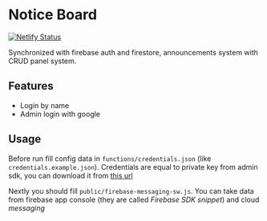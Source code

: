 # Notice Board

[![Netlify Status](https://api.netlify.com/api/v1/badges/a03f18fd-b75a-4182-8206-9d2a7cca3a18/deploy-status)](https://app.netlify.com/sites/lucid-johnson-b23f0a/deploys)

Synchronized with firebase auth and firestore, announcements system with CRUD panel system.

## Features

- Login by name
- Admin login with google

## Usage

Before run fill config data in `functions/credentials.json` (like `credentials.example.json`).
Credentials are equal to private key from admin sdk, you can download it from
[this url](https://console.firebase.google.com/project/_/settings/serviceaccounts/adminsdk)

Nextly you should fill `public/firebase-messaging-sw.js`. You can take data from firebase app console (they are called _Firebase SDK snippet_) and cloud _messaging_

